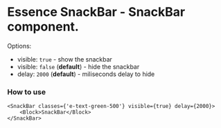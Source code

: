 # Essence SnackBar - SnackBar component.

Options:
- visible: `true` - show the snackbar
- visible: `false` (**default**) - hide the snackbar
- delay: `2000` (**default**) - miliseconds delay to hide

### How to use
```
<SnackBar classes={'e-text-green-500'} visible={true} delay={2000}>
	<Block>SnackBar</Block>
</SnackBar>
```